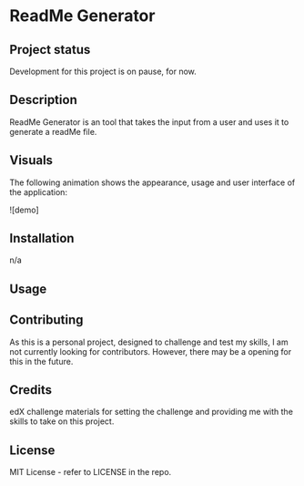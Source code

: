 # ReadMe Generator

## Project status
Development for this project is on pause, for now.

## Description
ReadMe Generator is an tool that takes the input from a user and uses it to generate a readMe file.

## Visuals
The following animation shows the appearance, usage and user interface of the application:

![demo]

## Installation
n/a

## Usage


## Contributing
As this is a personal project, designed to challenge and test my skills, I am not currently looking for contributors. However, there may be a opening for this in the future.

## Credits

edX challenge materials for setting the challenge and providing me with the skills to take on this project.

## License

MIT License - refer to LICENSE in the repo.

